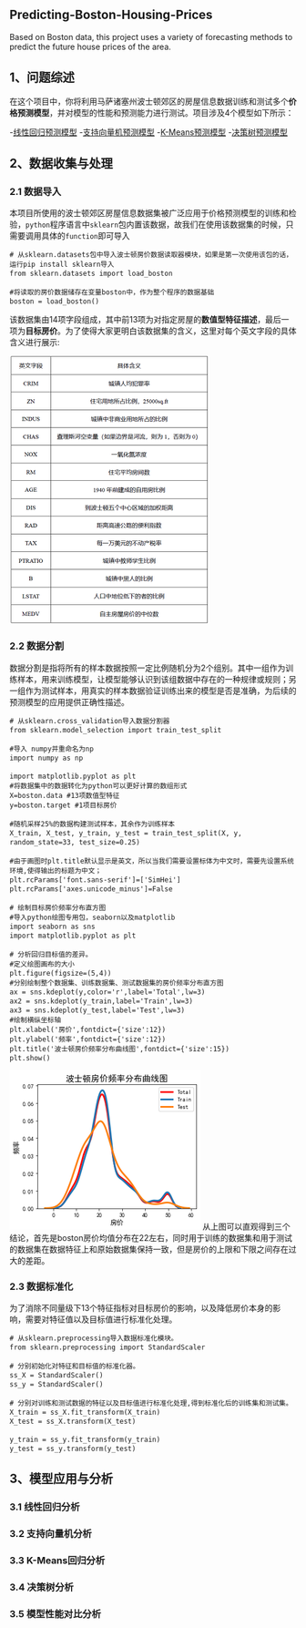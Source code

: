 ## Predicting-Boston-Housing-Prices
Based on Boston data, this project uses a variety of forecasting methods to predict the future house prices of the area.
## 1、问题综述

在这个项目中，你将利用马萨诸塞州波士顿郊区的房屋信息数据训练和测试多个**价格预测模型**，并对模型的性能和预测能力进行测试。项目涉及4个模型如下所示：

-[线性回归预测模型](https://baike.baidu.com/item/%E7%BA%BF%E6%80%A7%E5%9B%9E%E5%BD%92%E9%A2%84%E6%B5%8B%E6%B3%95/12609970?fr=aladdin) -[支持向量机预测模型](https://baike.baidu.com/item/%E6%94%AF%E6%8C%81%E5%90%91%E9%87%8F%E6%9C%BA/9683835?fr=aladdin) -[K-Means预测模型](https://baike.baidu.com/item/K%E5%9D%87%E5%80%BC%E8%81%9A%E7%B1%BB%E7%AE%97%E6%B3%95/15779627?fromtitle=kmeans&fromid=10932719&fr=aladdin) -[决策树预测模型](https://baike.baidu.com/item/%E5%86%B3%E7%AD%96%E6%A0%91/10377049?fr=aladdin)

## 2、数据收集与处理
### 2.1 数据导入
 本项目所使用的波士顿郊区房屋信息数据集被广泛应用于价格预测模型的训练和检验，`python`程序语言中`sklearn`包内置该数据，故我们在使用该数据集的时候，只需要调用具体的`function`即可导入
```
# 从sklearn.datasets包中导入波士顿房价数据读取器模块，如果是第一次使用该包的话，运行pip install sklearn导入
from sklearn.datasets import load_boston

#将读取的房价数据储存在变量boston中，作为整个程序的数据基础
boston = load_boston()
```
该数据集由14项字段组成，其中前13项为对指定房屋的**数值型特征描述**，最后一项为**目标房价**。为了使得大家更明白该数据集的含义，这里对每个英文字段的具体含义进行展示:

![](./images/ziduanming.png)

### 2.2 数据分割
数据分割是指将所有的样本数据按照一定比例随机分为2个组别。其中一组作为训练样本，用来训练模型，让模型能够认识到该组数据中存在的一种规律或规则；另一组作为测试样本，用真实的样本数据验证训练出来的模型是否是准确，为后续的预测模型的应用提供正确性描述。
```
# 从sklearn.cross_validation导入数据分割器
from sklearn.model_selection import train_test_split

#导入 numpy并重命名为np
import numpy as np

import matplotlib.pyplot as plt
#将数据集中的数据转化为python可以更好计算的数组形式
X=boston.data #13项数值型特征
y=boston.target #1项目标房价

#随机采样25%的数据构建测试样本，其余作为训练样本
X_train, X_test, y_train, y_test = train_test_split(X, y, random_state=33, test_size=0.25)

#由于画图时plt.title默认显示是英文，所以当我们需要设置标体为中文时，需要先设置系统环境,使得输出的标题为中文；
plt.rcParams['font.sans-serif']=['SimHei']
plt.rcParams['axes.unicode_minus']=False

# 绘制目标房价频率分布直方图
#导入python绘图专用包，seaborn以及matplotlib
import seaborn as sns
import matplotlib.pyplot as plt

# 分析回归目标值的差异。
#定义绘图画布的大小
plt.figure(figsize=(5,4))
#分别绘制整个数据集、训练数据集、测试数据集的房价频率分布直方图
ax = sns.kdeplot(y,color='r',label='Total',lw=3)
ax2 = sns.kdeplot(y_train,label='Train',lw=3)
ax3 = sns.kdeplot(y_test,label='Test',lw=3)
#绘制横纵坐标轴
plt.xlabel('房价',fontdict={'size':12})
plt.ylabel('频率',fontdict={'size':12})
plt.title('波士顿房价频率分布曲线图',fontdict={'size':15})
plt.show()
```
![](./images/波士顿房价样本数据.png)
从上图可以直观得到三个结论，首先是boston房价均值分布在22左右，同时用于训练的数据集和用于测试的数据集在数据特征上和原始数据集保持一致，但是房价的上限和下限之间存在过大的差距。
### 2.3 数据标准化
为了消除不同量级下13个特征指标对目标房价的影响，以及降低房价本身的影响，需要对特征值以及目标值进行标准化处理。
```
# 从sklearn.preprocessing导入数据标准化模块。
from sklearn.preprocessing import StandardScaler

# 分别初始化对特征和目标值的标准化器。
ss_X = StandardScaler()
ss_y = StandardScaler()

# 分别对训练和测试数据的特征以及目标值进行标准化处理,得到标准化后的训练集和测试集。
X_train = ss_X.fit_transform(X_train)
X_test = ss_X.transform(X_test)

y_train = ss_y.fit_transform(y_train)
y_test = ss_y.transform(y_test)
```

## 3、模型应用与分析

### 3.1 线性回归分析

### 3.2 支持向量机分析

### 3.3 K-Means回归分析

### 3.4 决策树分析

### 3.5 模型性能对比分析

